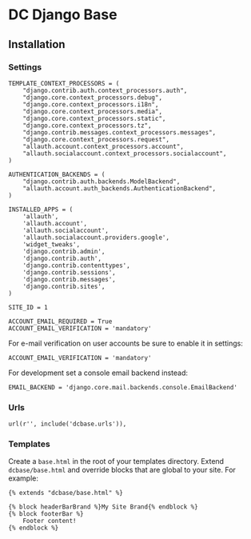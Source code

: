 # DC Django Base

## Installation

### Settings

    TEMPLATE_CONTEXT_PROCESSORS = (
        "django.contrib.auth.context_processors.auth",
        "django.core.context_processors.debug",
        "django.core.context_processors.i18n",
        "django.core.context_processors.media",
        "django.core.context_processors.static",
        "django.core.context_processors.tz",
        "django.contrib.messages.context_processors.messages",
        "django.core.context_processors.request",
        "allauth.account.context_processors.account",
        "allauth.socialaccount.context_processors.socialaccount",
    )
     
    AUTHENTICATION_BACKENDS = (
        "django.contrib.auth.backends.ModelBackend",
        "allauth.account.auth_backends.AuthenticationBackend",
    )
    
    INSTALLED_APPS = (
        'allauth',
        'allauth.account',
        'allauth.socialaccount',
        'allauth.socialaccount.providers.google',
        'widget_tweaks',
        'django.contrib.admin',
        'django.contrib.auth',
        'django.contrib.contenttypes',
        'django.contrib.sessions',
        'django.contrib.messages',
        'django.contrib.sites',
    )
    
    SITE_ID = 1
    
    ACCOUNT_EMAIL_REQUIRED = True
    ACCOUNT_EMAIL_VERIFICATION = 'mandatory'

For e-mail verification on user accounts be sure to enable it in settings:

    ACCOUNT_EMAIL_VERIFICATION = 'mandatory'

For development set a console email backend instead:

    EMAIL_BACKEND = 'django.core.mail.backends.console.EmailBackend' 

### Urls

    url(r'', include('dcbase.urls')),

### Templates

Create a `base.html` in the root of your templates directory. Extend `dcbase/base.html` and override
blocks that are global to your site. For example:

    {% extends "dcbase/base.html" %}
    
    {% block headerBarBrand %}My Site Brand{% endblock %}
    {% block footerBar %}
        Footer content!
    {% endblock %}


